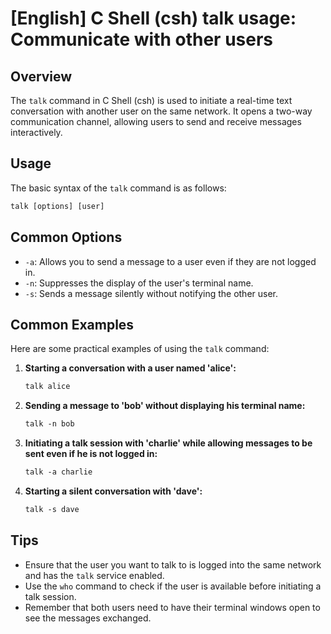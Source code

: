 # [English] C Shell (csh) talk usage: Communicate with other users

## Overview
The `talk` command in C Shell (csh) is used to initiate a real-time text conversation with another user on the same network. It opens a two-way communication channel, allowing users to send and receive messages interactively.

## Usage
The basic syntax of the `talk` command is as follows:

```csh
talk [options] [user]
```

## Common Options
- `-a`: Allows you to send a message to a user even if they are not logged in.
- `-n`: Suppresses the display of the user's terminal name.
- `-s`: Sends a message silently without notifying the other user.

## Common Examples
Here are some practical examples of using the `talk` command:

1. **Starting a conversation with a user named 'alice':**
   ```csh
   talk alice
   ```

2. **Sending a message to 'bob' without displaying his terminal name:**
   ```csh
   talk -n bob
   ```

3. **Initiating a talk session with 'charlie' while allowing messages to be sent even if he is not logged in:**
   ```csh
   talk -a charlie
   ```

4. **Starting a silent conversation with 'dave':**
   ```csh
   talk -s dave
   ```

## Tips
- Ensure that the user you want to talk to is logged into the same network and has the `talk` service enabled.
- Use the `who` command to check if the user is available before initiating a talk session.
- Remember that both users need to have their terminal windows open to see the messages exchanged.
